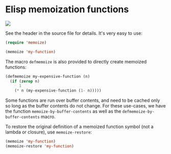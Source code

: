# Elisp memoization functions

[![](https://melpa.org/packages/memoize-badge.svg)](https://melpa.org/#/memoize)

See the header in the source file for details. It's very easy to use:

```cl
(require 'memoize)

(memoize 'my-function)
```

The macro `defmemoize` is also provided to directly create memoized
functions:

```cl
(defmemoize my-expensive-function (n)
  (if (zerop n)
      1
    (* n (my-expensive-function (1- n)))))
```

Some functions are run over buffer contents, and need to be cached
only so long as the buffer contents do not change. For these
use-cases, we have the function `memoize-by-buffer-contents` as well
as the `defmemoize-by-buffer-contents` macro.

To restore the original definition of a memoized function symbol (not
a lambda or closure), use `memoize-restore`:

```cl
(memoize 'my-function)
(memoize-restore 'my-function)
```
